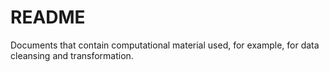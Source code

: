 # README

Documents that contain computational material used, for example, for data cleansing and transformation.
